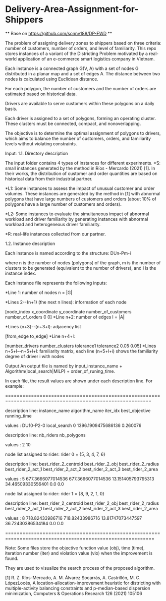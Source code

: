 # Delivery-Area-Assignment-for-Shippers 
** Base on https://github.com/sonnv188/DP-FWD **

The problem of assigning delivery zones to shippers based on three criteria: number of customers, number of orders, and level of familiarity.
This repo stores instances of a variant of the Districting Problem motivated by a real-world application of an e-commerce smart logistics company in Vietnam.

Each instance is a connected graph G(V, A) with a set of nodes G distributed in a planar map and a set of edges A. The distance between two nodes is calculated using Euclidean distance.

For each polygon, the number of customers and the number of orders are estimated based on historical data.

Drivers are available to serve customers within these polygons on a daily basis.

Each driver is assigned to a set of polygons, forming an operating cluster. These clusters must be connected, compact, and nonoverlapping.

The objective is to determine the optimal assignment of polygons to drivers, which aims to balance the number of customers, orders, and familiarity levels without violating constraints.

Input:
1.1. Directory description

The input folder contains 4 types of instances for different experiments. *S: small instances generated by the method in Ríos - Mercardo (2021) [1]. In their works, the distribution of customer and order quantities are based on historical data from their industrial partner.

*L1: Some instances to assess the impact of unusual customer and order volumes. These instances are generated by the method in [1] with abnormal polygons that have large numbers of customers and orders (about 10% of polygons have a large number of customers and orders).

*L2: Some instances to evaluate the simultaneous impact of abnormal workload and driver familiarity by generating instances with abnormal workload and heterogeneous driver familiarity.

*R: real-life instances collected from our partner.

1.2. Instance description

Each instance is named according to the structure: DUn-Pm-i

where n is the number of nodes (polygons) of the graph, m is the number of clusters to be generated (equivalent to the number of drivers), and i is the instance index.

Each instance file represents the following inputs:

*Line 1: number of nodes n = |G|

*Lines 2--(n+1) (the next n lines): information of each node

[node_index x_coordinate y_coordinate number_of_customers number_of_orders 0 0]
*Line n+2: number of edges l = |A|

*Lines (n+3)--(n+3+l): adjacency list

[from_edge to_edge]
*Line n+4+l:

[number_drivers number_clusters tolerance1 tolerance2 0.05 0.05]
*Lines n+5+l--n+5+l+l: familiarity matrix, each line (n+5+l+i) shows the familiarity degree of driver i with nodes

Output
An output file is named by input_instance_name + Algorithm(local_search|MILP) + order_of_runing_time.

In each file, the result values are shown under each description line. For example:

=========================================================================================================

description line: instance_name algorithm_name iter_idx best_objective running_time

values : DU10-P2-0 local_search 0 1396.1909475686136 0.260076

description line: nb_riders nb_polygons

values : 2 10

node list assigned to rider: rider 0 = {5, 3, 4, 7, 6}

description line: best_rider_2_centroid best_rider_2_obj best_rider_2_radius best_rider_2_act_1 best_rider_2_act_2 best_rider_2_act_3 best_rider_2_area

values : 5 677.3666077014536 677.3666077014536 13.151405793795313 34.46509330556401 0.0 0.0

node list assigned to rider: rider 1 = {8, 9, 2, 1, 0}

description line: best_rider_2_centroid best_rider_2_obj best_rider_2_radius best_rider_2_act_1 best_rider_2_act_2 best_rider_2_act_3 best_rider_2_area

values : 8 718.82433986716 718.82433986716 13.81747073447597 36.72430386534184 0.0 0.0

==========================================================================================================

Note: Some files store the objective function value (obj), time (time), iteration number (iter) and violation value (vio) when the improvement is found.

They are used to visualize the search process of the proposed algorithm.

[1] R. Z. Ríos-Mercado, A. M. Álvarez Socarrás, A. Castrillón, M. C. LópezLocés, A location-allocation-improvement heuristic for districting with multiple-activity balancing constraints and p-median-based dispersion minimization, Computers & Operations Research 126 (2021) 105106
